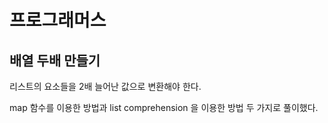 # 프로그래머스

## 배열 두배 만들기

리스트의 요소들을 2배 늘어난 값으로 변환해야 한다.

map 함수를 이용한 방법과 list comprehension 을 이용한 방법 두 가지로 풀이했다.



